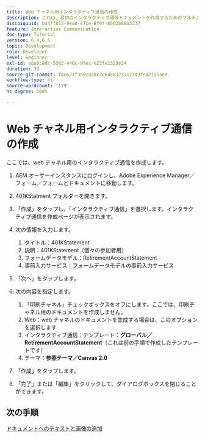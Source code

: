 ```yaml
---
title: Web チャネル用インタラクティブ通信の作成
description: これは、最初のインタラクティブ通信ドキュメントを作成するためのマルチステップチュートリアルの第 6 部です。ここでは、web チャネル用のインタラクティブ通信を作成します。
discoiquuid: b44ff855-9ead-471e-8f0f-b562b88a5337
feature: Interactive Communication
doc-type: Tutorial
version: 6.4,6.5
topic: Development
role: Developer
level: Beginner
exl-id: a0a0c8dc-5302-446c-9fec-e23fe1320e34
duration: 33
source-git-commit: f4c621f3a9caa8c2c64b8323312343fe421a5aee
workflow-type: ht
source-wordcount: '179'
ht-degree: 100%

---
```


# Web チャネル用インタラクティブ通信の作成

ここでは、web チャネル用のインタラクティブ通信を作成します。

1. AEM オーサーインスタンスにログインし、Adobe Experience Manager／フォーム／フォームとドキュメントに移動します。
1. 401KStatment フォルダーを開きます。
1. 「作成」をタップし、「インタラクティブ通信」を選択します。インタラクティブ通信を作成ページが表示されます。
1. 次の情報を入力します。

   1. タイトル：401KStatement
   1. 説明：401KStatement（個々の参加者用）
   1. フォームデータモデル：RetirementAccountStatement
   1. 事前入力サービス：フォームデータモデルの事前入力サービス

1. 「次へ」をタップします。
1. 次の内容を指定します。

   1. 「印刷チャネル」チェックボックスをオフにします。ここでは、印刷チャネル用のドキュメントを作成しません。
   1. Web：web チャネルのドキュメントを生成する場合は、このオプションを選択します
   1. インタラクティブ通信：テンプレート：**グローバル／RetirementAccountStatement**（これは前の手順で作成したテンプレートです）
   1. テーマ：**参照テーマ／Canvas 2.0**

1. 「作成」をタップします。
1. 「完了」または「編集」をクリックして、ダイアログボックスを閉じることができます。

## 次の手順

[ドキュメントへのテキストと画像の追加](./partseven.md)
